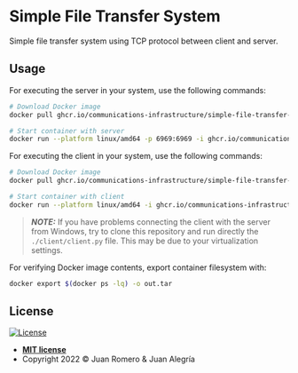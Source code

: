 # Simple File Transfer System

Simple file transfer system using TCP protocol between client and server.

## Usage

For executing the server in your system, use the following commands:
```sh
# Download Docker image
docker pull ghcr.io/communications-infrastructure/simple-file-transfer-system-server:main

# Start container with server
docker run --platform linux/amd64 -p 6969:6969 -i ghcr.io/communications-infrastructure/simple-file-transfer-system-server:main
```

For executing the client in your system, use the following commands:
```sh
# Download Docker image
docker pull ghcr.io/communications-infrastructure/simple-file-transfer-system-client:main

# Start container with client
docker run --platform linux/amd64 -i ghcr.io/communications-infrastructure/simple-file-transfer-system-client:main
```
> **_NOTE:_** If you have problems connecting the client with the server from Windows, try to clone this repository and run directly the `./client/client.py` file. This may be due to your virtualization settings. 

For verifying Docker image contents, export container filesystem with:

```sh
docker export $(docker ps -lq) -o out.tar
```

## License

[![License](http://img.shields.io/:license-mit-blue.svg?style=flat-square)](http://badges.mit-license.org)

- **[MIT license](LICENSE)**
- Copyright 2022 © Juan Romero & Juan Alegría
